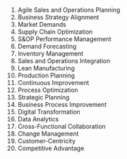 1. Agile Sales and Operations Planning
2. Business Strategy Alignment
3. Market Demands
4. Supply Chain Optimization
5. S\&OP Performance Management
6. Demand Forecasting
7. Inventory Management
8. Sales and Operations Integration
9. Lean Manufacturing
10. Production Planning
11. Continuous Improvement
12. Process Optimization
13. Strategic Planning
14. Business Process Improvement
15. Digital Transformation
16. Data Analytics
17. Cross-Functional Collaboration
18. Change Management
19. Customer-Centricity
20. Competitive Advantage
